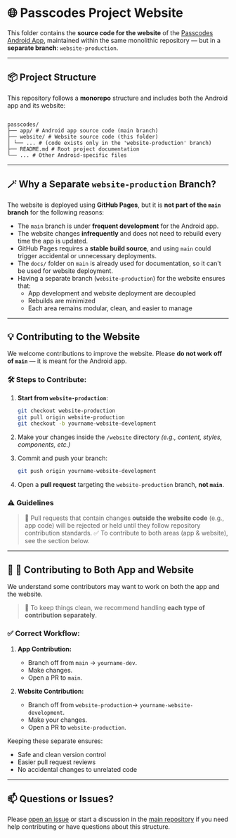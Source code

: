 # 🌐 Passcodes Project Website

This folder contains the **source code for the website** of the [Passcodes Android App](https://github.com/JeelDobariya38/Passcodes/tree/website-production/website), maintained within the same monolithic repository — but in a **separate branch**: `website-production`.

---

## 📦 Project Structure

This repository follows a **monorepo** structure and includes both the Android app and its website:

```

passcodes/
├── app/ # Android app source code (main branch)
├── website/ # Website source code (this folder)
│ └── ... # (code exists only in the 'website-production' branch)
├── README.md # Root project documentation
└── ... # Other Android-specific files

```

---

## 🪄 Why a Separate `website-production` Branch?

The website is deployed using **GitHub Pages**, but it is **not part of the `main` branch** for the following reasons:

- The `main` branch is under **frequent development** for the Android app.
- The website changes **infrequently** and does not need to rebuild every time the app is updated.
- GitHub Pages requires a **stable build source**, and using `main` could trigger accidental or unnecessary deployments.
- The `docs/` folder on `main` is already used for documentation, so it can't be used for website deployment.
- Having a separate branch (`website-production`) for the website ensures that:
  - App development and website deployment are decoupled
  - Rebuilds are minimized
  - Each area remains modular, clean, and easier to manage

---

## 💡 Contributing to the Website

We welcome contributions to improve the website. Please **do not work off of `main`** — it is meant for the Android app.

### 🛠️ Steps to Contribute:

1. **Start from `website-production`**:

   ```bash
   git checkout website-production
   git pull origin website-production
   git checkout -b yourname-website-development
   ```

2. Make your changes inside the `/website` directory
   _(e.g., content, styles, components, etc.)_

3. Commit and push your branch:

   ```bash
   git push origin yourname-website-development
   ```

4. Open a **pull request** targeting the `website-production` branch, **not `main`**.

### ⚠️ Guidelines

> 🚫 Pull requests that contain changes **outside the website code** (e.g., app code) will be rejected or held until they follow repository contribution standards.
> ✅ To contribute to both areas (app & website), see the section below.

---

## 🔄 📂 Contributing to Both App and Website

We understand some contributors may want to work on both the app and the website.

> 🧠 To keep things clean, we recommend handling **each type of contribution separately**.

### ✅ Correct Workflow:

1. **App Contribution:**
   - Branch off from `main` -> `yourname-dev`.
   - Make changes.
   - Open a PR to `main`.

2. **Website Contribution:**
   - Branch off from `website-production`-> `yourname-website-development`.
   - Make your changes.
   - Open a PR to `website-production`.

Keeping these separate ensures:

- Safe and clean version control
- Easier pull request reviews
- No accidental changes to unrelated code

---

## 📫 Questions or Issues?

Please [open an issue](https://github.com/JeelDobariya38/Passcodes/issues) or start a discussion in the [main repository](https://github.com/JeelDobariya38/Passcodes) if you need help contributing or have questions about this structure.
